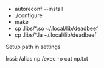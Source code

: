 - autoreconf --install
- ./configure
- make
- cp .libs/*.so ~/.local/lib/deadbeef
- cp .libs/*.la ~/.local/lib/deadbeef

Setup path in settings

Irssi: 
/alias np /exec -o cat np.txt
